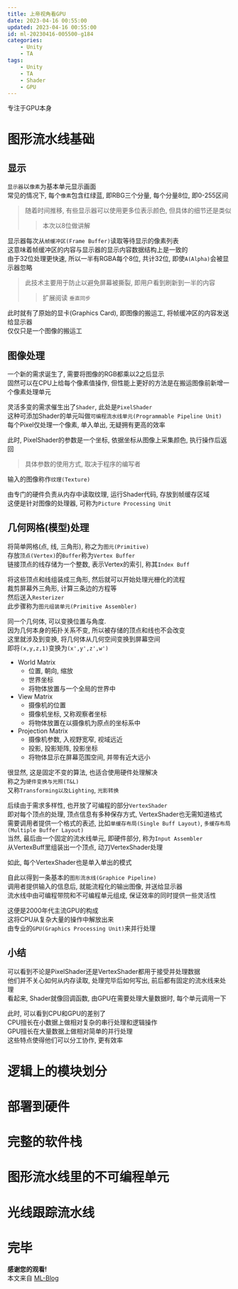 ```yaml
---
title: 上帝视角看GPU
date: 2023-04-16 00:55:00
updated: 2023-04-16 00:55:00
id: ml-20230416-005500-g184
categories:
	- Unity
	- TA
tags: 
	- Unity
	- TA
	- Shader
	- GPU
---
```


专注于GPU本身

<!--more-->

# 图形流水线基础

## 显示

`显示器`以`像素`为基本单元显示画面  
常见的情况下, 每个`像素`包含红绿蓝, 即RBG三个分量, 每个分量8位, 即0-255区间  

> 随着时间推移, 有些显示器可以使用更多位表示颜色, 但具体的细节还是类似  
> > 本次以8位做讲解

显示器每次从`帧缓冲区(Frame Buffer)`读取等待显示的像素列表  
这意味着帧缓冲区的内容与显示器的显示内容数据结构上是一致的  
由于32位处理更快速, 所以一半有RGBA每个8位, 共计32位, 即使`A(Alpha)`会被显示器忽略

> 此技术主要用于防止以避免屏幕被撕裂, 即用户看到刷新到一半的内容  
> > 扩展阅读 `垂直同步`

此时就有了原始的显卡(Graphics Card), 即图像的搬运工, 将帧缓冲区的内容发送给显示器  
仅仅只是一个图像的搬运工

## 图像处理

一个新的需求诞生了, 需要将图像的RGB都乘以2之后显示  
固然可以在CPU上给每个像素值操作, 但性能上更好的方法是在搬运图像前新增一个像素处理单元

灵活多变的需求催生出了`Shader`, 此处是`PixelShader`  
这种可添加Shader的单元叫做`可编程流水线单元(Programmable Pipeline Unit)`  
每个Pixel仅处理一个像素, 单入单出, 无疑拥有更高的效率

此时, PixelShader的参数是一个坐标, 依据坐标从图像上采集颜色, 执行操作后返回
> 具体参数的使用方式, 取决于程序的编写者

输入的图像称作`纹理(Texture)`

由专门的硬件负责从内存中读取纹理, 运行Shader代码, 存放到帧缓存区域  
这便是针对图像的处理器, 可称为`Picture Processing Unit`

## 几何网格(模型)处理

将简单网格(点, 线, 三角形), 称之为`图元(Primitive)`  
存放`顶点(Vertex)`的`Buffer`称为`Vertex Buffer`  
链接顶点的线存储为一个整数, 表示Vertex的索引, 称其`Index Buff`

将这些顶点和线组装成三角形, 然后就可以开始处理光栅化的流程  
裁剪屏幕外三角形, 计算三条边的方程等  
然后送入`Resterizer`  
此步骤称为`图元组装单元(Primitive Assembler)`

同一个几何体, 可以变换位置与角度.  
因为几何本身的拓扑关系不变, 所以被存储的顶点和线也不会改变  
这里就涉及到变换, 将几何体从几何空间变换到屏幕空间  
即将`(x,y,z,1)`变换为`(x',y',z',w')`

* World Matrix
  * 位置, 朝向, 缩放
  * 世界坐标
  * 将物体放置与一个全局的世界中
* View Matrix
  * 摄像机的位置
  * 摄像机坐标, 又称观察者坐标
  * 将物体放置在以摄像机为原点的坐标系中
* Projection Matrix
  * 摄像机参数, 入视野宽窄, 视域远近
  * 投影, 投影矩阵, 投影坐标
  * 将物体显示在屏幕范围空间, 并带有近大远小

很显然, 这是固定不变的算法, 也适合使用硬件处理解决  
称之为`硬件变换与光照(T&L)`  
又称`Transforming以及Lighting`, `光影转换`

后续由于需求多样性, 也开放了可编程的部分`VertexShader`  
即对每个顶点的处理, 顶点信息有多种保存方式, VertexShader也无需知道格式  
需要调用者提供一个格式的表述, 比如`单缓存布局(Single Buff Layout)`, `多缓存布局(Multiple Buffer Layout)`  
当然, 最后由一个固定的流水线单元, 即硬件部分, 称为`Input Assembler`  
从VertexBuff里组装出一个顶点, 动刀VertexShader处理

如此, 每个VertexShader也是单入单出的模式

自此以得到一条基本的`图形流水线(Graphice Pipeline)`  
调用者提供输入的信息后, 就能流程化的输出图像, 并送给显示器  
流水线中由可编程带院和不可编程单元组成, 保证效率的同时提供一些灵活性

这便是2000年代主流GPU的构成  
这将CPU从复杂大量的操作中解放出来  
由专业的`GPU(Graphics Processing Unit)`来并行处理

## 小结

可以看到不论是PixelShader还是VertexShader都用于接受并处理数据  
他们并不关心如何从内存读取, 处理完毕后如何写出, 前后都有固定的流水线来处理  
看起来, Shader就像回调函数, 由GPU在需要处理大量数据时, 每个单元调用一下

此时, 可以看到CPU和GPU的差别了  
CPU擅长在小数据上做相对复杂的串行处理和逻辑操作  
GPU擅长在大量数据上做相对简单的并行处理  
这些特点使得他们可以分工协作, 更有效率


# 逻辑上的模块划分

# 部署到硬件

# 完整的软件栈

# 图形流水线里的不可编程单元

# 光线跟踪流水线


# 完毕

**感谢您的观看!**  
本文来自 [ML-Blog][ML-Blog_Link]

<!-- 图片 -->

<!-- 链接 -->

<!-- 水印 -->
[ML-Blog_Link]:https://userminghaoli.github.io/ "我的博客"
